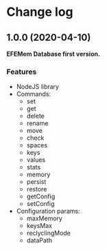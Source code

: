 # Change log



## 1.0.0 (2020-04-10)

**EFEMem Database first version.**



### Features

- NodeJS library
- Commands:
  - set
  - get
  - delete
  - rename
  - move
  - check
  - spaces
  - keys
  - values
  - stats
  - memory
  - persist
  - restore
  - getConfig
  - setConfig
- Configuration params:
  - maxMemory
  - keysMax
  - reclyclingMode
  - dataPath